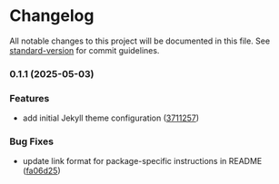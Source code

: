 # Changelog

All notable changes to this project will be documented in this file. See [standard-version](https://github.com/conventional-changelog/standard-version) for commit guidelines.

### 0.1.1 (2025-05-03)


### Features

* add initial Jekyll theme configuration ([3711257](https://github.com/proj-coursebook/simple-logger/commit/3711257cb746cbb01ea1a6f9a7112ac381428074))


### Bug Fixes

* update link format for package-specific instructions in README ([fa06d25](https://github.com/proj-coursebook/simple-logger/commit/fa06d25db9a27d46fd3115cd3a5e9059b2379c3e))